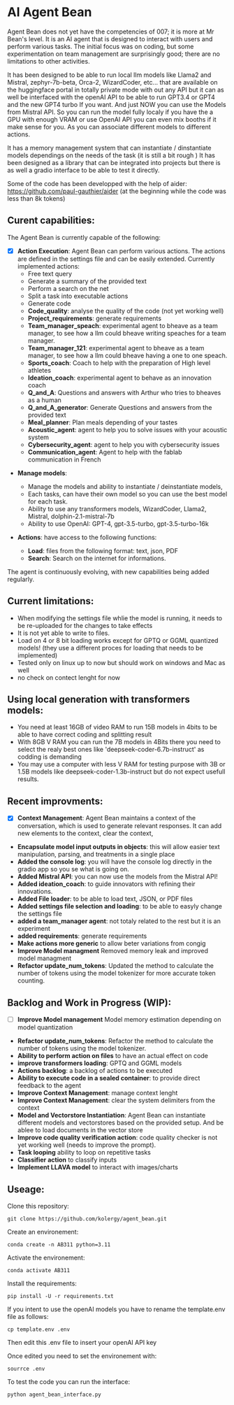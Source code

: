 # AI Agent Bean
Agent Bean does not yet have the competencies of 007; it is more at Mr Bean's level. It is an AI agent that is designed to interact with users and perform various tasks. The initial focus was on coding, but some experimentation on team management are surprisingly good; there are no limitations to other activities. 

It has been designed to be able to run local llm models like Llama2 and Mistral, zephyr-7b-beta, Orca-2, WizardCoder, etc... that are available on the huggingface portal in totally private mode with out any API but it can as well be interfaced with the openAI API to be able to run GPT3.4 or GPT4 and the new GPT4 turbo If you want. And just NOW you can use the Models from Mistral API. So you can run the model fully localy if you have the a GPU with enough VRAM or use OpenAI API you can even mix booths if it make sense for you. As you can associate different models to different actions.

It has a memory management system that can instantiate / dinstantiate models dependings on the needs of the task (it is still a bit rough )
It has been designed as a library that can be integrated into projects but there is as well a gradio interface to be able to test it directly.

Some of the code has been developped with the help of aider: https://github.com/paul-gauthier/aider (at the beginning while the code was less than 8k tokens)

## Curent capabilities:
The Agent Bean is currently capable of the following:

- [x] **Action Execution**: Agent Bean can perform various actions. The actions are defined in the settings file and can be easily extended. Currently implemented actions:
   - Free text query
   - Generate a summary of the provided text
   - Perform a search on the net
   - Split a task into executable actions 
   - Generate code 
   - **Code_quality**: analyse the quality of the code (not yet working well)
   - **Project_requirements**: generate requirements
   - **Team_manager_speach**: experimental agent to bheave as a team manager, to see how a llm could bheave writing speaches for a team manager.
   - **Team_manager_121**: experimental agent to bheave as a team manager, to see how a llm could bheave having a one to one speach.
   - **Sports_coach**: Coach to help with the preparation of High level athletes
   - **Ideation_coach**: experimental agent to behave as an innovation coach
   - **Q_and_A**: Questions and answers with Arthur who tries to bheaves as a human
   - **Q_and_A_generator**: Generate Questions and answers from the provided text
   - **Meal_planner**: Plan meals depending of your tastes
   - **Acoustic_agent**: agent to help you to solve issues with your acoustic system
   - **Cybersecurity_agent**: agent to help you with cybersecurity issues
   - **Communication_agent**: Agent to help with the fablab communication in French

- **Manage models**: 
   - Manage the models and ability to instantiate / deinstantiate models, 
   - Each tasks, can have their own model so you can use the best model for each task. 
   - Ability to use any transformers models, WizardCoder, Llama2, Mistral, dolphin-2.1-mistral-7b
   - Ability to use OpenAI: GPT-4, gpt-3.5-turbo, gpt-3.5-turbo-16k 

- **Actions**: have access to the following functions: 
   - **Load**: files from the following format: text, json, PDF 
   - **Search**: Search on the internet for informations. 
   

The agent is continuously evolving, with new capabilities being added regularly.


## Current limitations:
- When modifying the settings file whlie the model is running, it needs to be re-uploaded for the changes to take effects
- It is not yet able to write to files.
- Load on 4 or 8 bit loading works except for GPTQ or GGML quantized models! (they use a different proces for loading that needs to be implemented)
- Tested only on linux up to now but should work on windows and Mac as well
- no check on contect lenght for now


## Using local generation with transformers models:
- You need at least 16GB of video RAM to run 15B models in 4bits to be able to have correct coding and splitting result
- With 8GB V RAM you can run the 7B models in 4Bits there you need to select the realy best ones like 'deepseek-coder-6.7b-instruct' as codding is demanding
- You may use a computer with less V RAM for testing purpose with 3B or 1.5B models like deepseek-coder-1.3b-instruct but do not expect usefull results.


## Recent improvments:

- [x] **Context Management**: Agent Bean maintains a context of the conversation, which is used to generate relevant responses. It can add new elements to the context, clear the context, 
- **Encapsulate model input outputs in objects**: this will allow easier text manipulation, parsing, and treatments in a single place 
- **Added the console log**: you will have the console log directly in the gradio app so you se what is going on.
- **Added Mistral API**: you can now use the models from the Mistral API!
- **Added ideation_coach**: to guide innovators with refining their innovations.
- **Added File loader**: to be able to load text, JSON, or PDF files
- **Added settings file selection and loading**: to be able to easyly change the settings file
- **added a team_manager agent**: not totaly related to the rest but it is an experiment 
- **added requirements**: generate requirements
- **Make actions more generic** to allow beter variations from congig
- **Improve Model managment** Removed memory leak and improved model managment
- **Refactor update_num_tokens**: Updated the method to calculate the number of tokens using the model tokenizer for more accurate token counting.


## Backlog and Work in Progress (WIP): 

- [ ] **Improve Model management** Model memory estimation depending on model quantization
- **Refactor update_num_tokens**: Refactor the method to calculate the number of tokens using the model tokenizer.
- **Ability to perform action on files** to have an actual effect on code
- **improve transformers loading**: GPTQ and GGML models
- **Actions backlog**: a backlog of actions to be executed
- **Ability to execute code in a sealed container**: to provide direct feedback to the agent
- **Improve Context Management**: manage context lenght
- **Improve Context Management**: clear the system delimiters from the context
- **Model and Vectorstore Instantiation**: Agent Bean can instantiate different models and vectorstores based on the provided setup. And be ablee to load documents in the vector store
- **Improve code quality verification action**: code quality checker is not yet working well (needs to improve the prompt).
- **Task looping** ability to loop on repetitive tasks
- **Classifier action** to classify inputs
- **Implement LLAVA model** to interact with images/charts 


## Useage:

Clone this repository:

`git clone https://github.com/kolergy/agent_bean.git`

Create an environement:

`conda create -n AB311 python=3.11`

Activate the environement:

`conda activate AB311`

Install the requirements:

`pip install -U -r requirements.txt`

If you intent to use the openAI models you have to rename the template.env file as follows:

`cp template.env .env`

Then edit this .env file to insert your openAI API key 

Once edited you need to set the environement with:

`sourrce .env`

To test the code you can run the interface:

`python agent_bean_interface.py`
